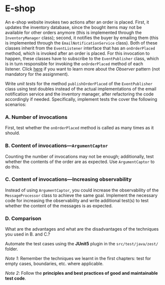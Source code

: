 # E-shop
An e-shop website invokes two actions after an order is placed. First, it updates the inventory database, since the
bought items may not be available for other orders anymore (this is implemented through the `InventoryManager` class);
second, it notifies the buyer by emailing them (this is implemented through the `EmailNotificationService` class).
Both of these classes inherit from the `EventListener` interface that has an `onOrderPlaced` method, which is invoked after an order is placed. For this invocation to happen, these classes have to subscribe to the `EventPublisher` class, which is in turn responsible for invoking the `onOrderPlaced` method of each listener.
Click [here](https://en.wikipedia.org/wiki/Observer_pattern) if you want to learn more about the *Observer* pattern (not mandatory for the assignment).

Write *unit tests* for the method `publishOrderPlaced` of the `EventPublisher` class using test doubles instead of the actual implementations of the email notification service and the inventory manager, after refactoring the code accordingly if needed.
Specifically, implement tests the cover the following scenarios:

### A. Number of invocations
First, test whether the `onOrderPlaced` method is called as many times as it should.

### B. Content of invocations—`ArgumentCaptor`
Counting the number of invocations may not be enough; additionally, test whether the contents of the order are as expected. Use `ArgumentCaptor` to do this.

### C. Content of invocations—Increasing observability
Instead of using `ArgumentCaptor`, you could increase the observability of the `MessageProcessor` class to achieve the same goal.
Implement the necessary code for increasing the observability and write additional test(s) to test whether the content of the messages is as expected.

### D. Comparison
What are the advantages and what are the disadvantages of the techniques you used in B. and C.?

Automate the test cases using the **JUnit5** plugin in the `src/test/java/zest/` folder.

*Note 1*: Remember the techniques we learnt in the first chapters: test for empty cases, boundaries, etc. where applicable.

*Note 2*: Follow the **principles and best practices of good and maintainable test code**.

